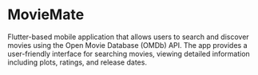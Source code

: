 # MovieMate
Flutter-based mobile application that allows users to search and discover movies using the Open Movie Database (OMDb) API. The app provides a user-friendly interface for searching movies, viewing detailed information including plots, ratings, and release dates. 
